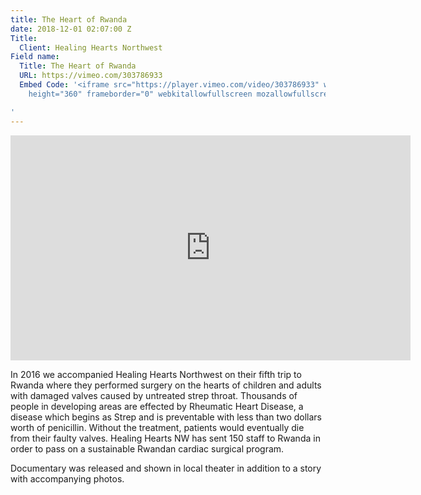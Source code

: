 ```yaml
---
title: The Heart of Rwanda
date: 2018-12-01 02:07:00 Z
Title:
  Client: Healing Hearts Northwest
Field name:
  Title: The Heart of Rwanda
  URL: https://vimeo.com/303786933
  Embed Code: '<iframe src="https://player.vimeo.com/video/303786933" width="640"
    height="360" frameborder="0" webkitallowfullscreen mozallowfullscreen allowfullscreen></iframe>

'
---
```


<iframe src="https://player.vimeo.com/video/303786933" width="640" height="360" frameborder="0" webkitallowfullscreen mozallowfullscreen allowfullscreen></iframe>

In 2016 we accompanied Healing Hearts Northwest on their fifth trip to Rwanda where they performed surgery on the hearts of children and adults with damaged valves caused by untreated strep throat. Thousands of people in developing areas are effected by Rheumatic Heart Disease, a disease which begins as Strep and is preventable with less than two dollars worth of penicillin. Without the treatment, patients would eventually die from their faulty valves. Healing Hearts NW has sent 150 staff to Rwanda in order to pass on a sustainable Rwandan cardiac surgical program. 

Documentary was released and shown in local theater in addition to a story with accompanying photos. 